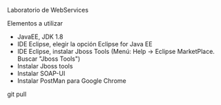 Laboratorio de WebServices

Elementos a utilizar
* JavaEE, JDK 1.8
* IDE Eclipse, elegir la opción Eclipse for Java EE
* IDE Eclipse, instalar Jboss Tools (Menú: Help -> Eclipse MarketPlace. Buscar "Jboss Tools")
* Instalar Jboss tools 
* Instalar SOAP-UI
* Instalar PostMan para Google Chrome


git pull 